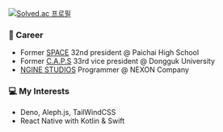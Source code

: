 [![Solved.ac
프로필](http://mazassumnida.wtf/api/v2/generate_badge?boj=choyj1222)](https://solved.ac/choyj1222)
### 👋 Career
- Former [SPACE](https://paichaiwiki.com/w/index.php/%EB%8C%80%EB%AC%B8) 32nd president @ Paichai High School
- Former [C.A.P.S](https://caps.dongguk.edu) 33rd vice president @ Dongguk University
- [NGINE STUDIOS](http://company.nexon.com/Company/Introduce/Relations/Relations.aspx) Programmer @ NEXON Company

### 💻 My Interests
- Deno, Aleph.js, TailWindCSS
- React Native with Kotlin & Swift
